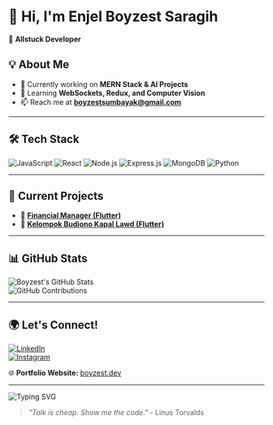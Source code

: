 # 👋 Hi, I'm **Enjel Boyzest Saragih**  
🚀 **Allstuck Developer**  

## 💡 About Me  
- 🔭 Currently working on **MERN Stack & AI Projects**  
- 🌱 Learning **WebSockets, Redux, and Computer Vision**  
- 📫 Reach me at **boyzestsumbayak@gmail.com**  

---

## 🛠 Tech Stack  
![JavaScript](https://img.shields.io/badge/-JavaScript-F7DF1E?logo=javascript&logoColor=white&style=for-the-badge)
![React](https://img.shields.io/badge/-React-61DAFB?logo=react&logoColor=white&style=for-the-badge)
![Node.js](https://img.shields.io/badge/-Node.js-339933?logo=node.js&logoColor=white&style=for-the-badge)
![Express.js](https://img.shields.io/badge/-Express.js-000000?logo=express&logoColor=white&style=for-the-badge)
![MongoDB](https://img.shields.io/badge/-MongoDB-47A248?logo=mongodb&logoColor=white&style=for-the-badge)
![Python](https://img.shields.io/badge/-Python-3776AB?logo=python&logoColor=white&style=for-the-badge)

---

## 🚀 Current Projects  
- 🔗 [**Financial Manager (Flutter)**](https://github.com/Boyzest-Saragih/financialManager.git)
- 🔗 [**Kelompok Budiono Kapal Lawd (Flutter)**](https://github.com/RahmadFadhil8/Kelompok-Budiono-no_poverty.git)

---

## 📊 GitHub Stats  
![Boyzest's GitHub Stats](https://github-readme-stats.vercel.app/api?username=Boyzest-Saragih&show_icons=true&theme=tokyonight)  
![GitHub Contributions](https://github-profile-summary-cards.vercel.app/api/cards/profile-details?username=Boyzest-Saragih&theme=github_dark)  

---

## 🌍 Let's Connect!  
[![LinkedIn](https://img.shields.io/badge/-LinkedIn-0077B5?logo=linkedin&logoColor=white&style=for-the-badge)](https://www.linkedin.com/in/enjel-boyzest-saragih-506a68293/)  
[![Instagram](https://img.shields.io/badge/-Instagram-E4405F?logo=instagram&logoColor=white&style=for-the-badge)](https://www.instagram.com/boyzest.sr/)  

🌐 **Portfolio Website:** [boyzest.dev](https://boyzest.dev)  

---

![Typing SVG](https://readme-typing-svg.herokuapp.com?color=%2336BCF7&lines=Welcome+to+my+GitHub!;I+am+a+Fullstack+Developer;I+love+coding+and+AI!;Tapi+boong)  

> *"Talk is cheap. Show me the code."* - Linus Torvalds  
